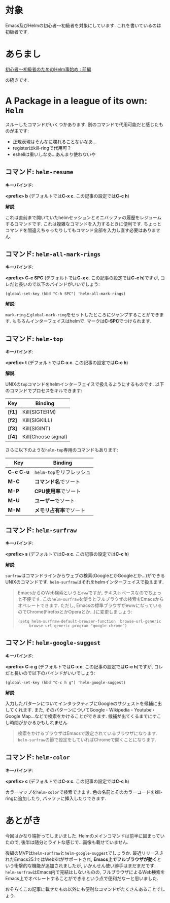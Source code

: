 <!---
	初心者〜初級者のためのHelm事始め : 後編
-->

# 対象
Emacs及びHelmの初心者〜初級者を対象にしています. これを書いているのは初級者です.

# あらまし
[初心者〜初級者のためのHelm事始め : 前編](http://qiita.com/jabberwocky0139/items/86df1d3108e147c69e2c)

の続きです. 
# A Package in a league of its own: `Helm`

スルーしたコマンドがいくつかあります. 別のコマンドで代用可能だと感じたものが主です:

* 正規表現はそんなに喋れることないなあ...
* registerはkill-ringで代用可？
* eshellは重いしなあ...あんまり使わないや

## コマンド: `helm-resume`

**キーバインド**:

**\<prefix\> b** (デフォルトでは**C-x c**. この記事の設定では**C-c h**)

**解説**: 

これは直前まで開いていたhelmセッションとミニバッファの履歴をレジュームするコマンドです. これは複雑なコマンドを入力するときに便利です. ちょっとコマンドを間違えちゃったりしてもコマンド全部を入力し直す必要はありません. 

## コマンド: `helm-all-mark-rings`

**キーバインド**:

**\<prefix\> C-c SPC** (デフォルトでは**C-x c**. この記事の設定では**C-c h**)ですが, コレだと長いので以下のバインドがいいでしょう:

```emacs-lisp
(global-set-key (kbd "C-h SPC") 'helm-all-mark-rings)
```

**解説**:

`mark-ring`と`global-mark-ring`をセットしたところにジャンプすることができます. もちろんインターフェイスはhelmで. マークは**C-SPC**でつけられます.

## コマンド: `helm-top`

**キーバインド**:

**\<prefix\> t** (デフォルトでは**C-x c**. この記事の設定では**C-c h**)

**解説**:

UNIXの`top`コマンドをhelmインターフェイスで扱えるようにするものです. 以下のコマンドでプロセスをキルできます:

|Key      | Binding             |
|---------|---------------------|
| **[f1]**| Kill(SIGTERM)       |
| **[f2]**| Kill(SIGKILL)       |
| **[f3]**| Kill(SIGINT)        |
| **[f4]**| Kill(Choose signal) |

さらに以下のような`helm-top`専用のコマンドもあります:

|Key      | Binding             |
|---------|---------------------|
| **C-c C-u**| `helm-top`をリフレッシュ       |
| **M-C**| **コマンド名**でソート       |
| **M-P**| **CPU使用率**でソート        |
| **M-U**| **ユーザー**でソート |
| **M-M**| **メモリ占有率**でソート |

## コマンド: `helm-surfraw`

**キーバインド**:

**\<prefix\> s** (デフォルトでは**C-x c**. この記事の設定では**C-c h**)

**解説**:

`surfraw`はコマンドラインからウェブの検索(GoogleとかGoogleとか...)ができるUNIXのコマンドです. `helm-surfraw`はそれをhelmインターフェイスで扱えます. 

> EmacsからのWeb検索というと`eww`ですが, テキストベースなのでちょっと不便です. この`helm-surfraw`を使うとフルブラウザの検索をEmacsからオペレートできます. ただし, Emacsの標準ブラウザがewwになっているのでChrome(FirefoxとかOperaとか...)に変更しましょう:
> ```emacs-lisp
> (setq helm-surfraw-default-browser-function 'browse-url-generic
>      browse-url-generic-program "google-chrome")
> ```

## コマンド: `helm-google-suggest`

**キーバインド**:

**\<prefix\> C-c g** (デフォルトでは**C-x c**. この記事の設定では**C-c h**)ですが, コレだと長いので以下のバインドがいいでしょう:

```emacs-lisp
(global-set-key (kbd "C-c h g") 'helm-google-suggest)
```

**解説**:

入力したパターンについてインタラクティブにGoogleのサジェストを候補に出してくれます. また, そのパターンについてGoogle・Wikipedia・Youtube・Google Map...などで検索をかけることができます. 候補が出てくるまでにすこし時間がかかるかもしれません. 

> 検索をかけるブラウザはEmacsで設定されているブラウザになります. `helm-surfraw`の節で設定をしていればChromeで開くことになります. 

## コマンド: `helm-color`

**キーバインド**:

**\<prefix\> c** (デフォルトでは**C-x c**. この記事の設定では**C-c h**)

カラーマップを`helm-color`で検索できます. 色の名前とそのカラーコードをkill-ringに追加したり, バッファに挿入したりできます. 


# あとがき

今回はかなり端折ってしまいました. Helmのメインコマンドは前半に固まっていたので, 後半は随分とライトな感じで...画像も載せていません. 

後編のMVPは`helm-surfraw`と`helm-google-suggest`でしょうか. 最近リリースされたEmacs25.1ではWebKitがサポートされ, **Emacs上でフルブラウザが動く**という衝撃的な機能が追加されましたが, いかんせん使い勝手はまだまだです. `helm-surfraw`はEmacs内で完結はしないものの, フルブラウザによるWeb検索をEmacs上でオペレートすることができるという点で便利だなーと思いました. 

おそらくこの記事に載せたもの以外にも便利なコマンドがたくさんあることでしょう. 
